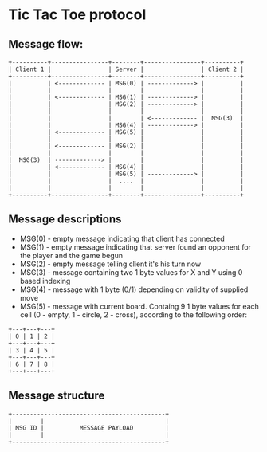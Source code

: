 # Tic Tac Toe protocol

## Message flow:

```
+----------+----------------+--------+----------------+----------+
| Client 1 |                | Server |                | Client 2 |
+----------+----------------+--------+----------------+----------+
|          | <------------- | MSG(0) | -------------> |          |
|          |                |        |                |          |
|          | <------------- | MSG(1) | -------------> |          |
|          |                | MSG(2) | -------------> |          |
|          |                |        |                |          |
|          |                |        | <------------- |  MSG(3)  |
|          |                | MSG(4) | -------------> |          |
|          | <------------- | MSG(5) |                |          |
|          |                |        |                |          |
|          | <------------- | MSG(2) |                |          |
|          |                |        |                |          |
|  MSG(3)  | -------------> |        |                |          |
|          | <------------- | MSG(4) |                |          |
|          |                | MSG(5) | -------------> |          |
|          |                |  ....  |                |          |
|          |                |        |                |          |
+----------+----------------+--------+----------------+----------+
```

## Message descriptions

- MSG(0) - empty message indicating that client has connected
- MSG(1) - empty message indicating that server found an opponent for the player and the game begun
- MSG(2) - empty message telling client it's his turn now
- MSG(3) - message containing two 1 byte values for X and Y using 0 based indexing
- MSG(4) - message with 1 byte (0/1) depending on validity of supplied move
- MSG(5) - message with current board. Containg 9 1 byte values for each cell
    (0 - empty, 1 - circle, 2 - cross), according to the following order:
```
+---+---+---+
| 0 | 1 | 2 |
+---+---+---+
| 3 | 4 | 5 |
+---+---+---+
| 6 | 7 | 8 |
+---+---+---+
```

## Message structure

```
+-------------------------------------------+
|        |                                  |
| MSG ID |          MESSAGE PAYLOAD         |
|        |                                  |
+-------------------------------------------+
```